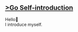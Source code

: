 <a href="https://kashimanami.github.io/" target="_blank" rel="noopener noreferrer">>Go Self-introduction</a>
---
Hello👋  
I introduce myself.
